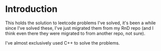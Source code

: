 # Introduction
This holds the solution to leetcode problems I've solved, it's been a while since I've solved these, I've just migrated them from my RnD repo (and I think even there they were migrated to from another repo, not sure).

I've almost exclusively used C++ to solve the problems.